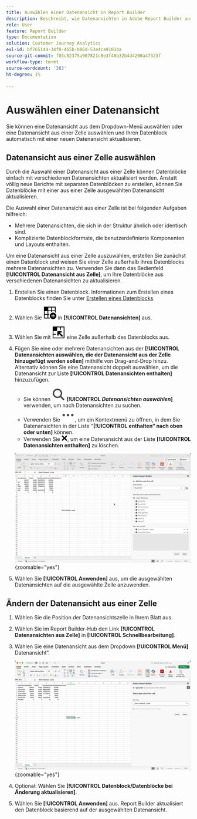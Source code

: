 ```yaml
---
title: Auswählen einer Datenansicht in Report Builder
description: Beschreibt, wie Datenansichten in Adobe Report Builder ausgewählt werden
role: User
feature: Report Builder
type: Documentation
solution: Customer Journey Analytics
exl-id: bf765144-34f8-465b-b06d-53e4ca91014a
source-git-commit: f03c82375a907821c8e3f40b32b4d4200a47323f
workflow-type: tm+mt
source-wordcount: '383'
ht-degree: 1%

---
```


# Auswählen einer Datenansicht

Sie können eine Datenansicht aus dem Dropdown-Menü auswählen oder eine Datenansicht aus einer Zelle auswählen und Ihren Datenblock automatisch mit einer neuen Datenansicht aktualisieren.

## Datenansicht aus einer Zelle auswählen

Durch die Auswahl einer Datenansicht aus einer Zelle können Datenblöcke einfach mit verschiedenen Datenansichten aktualisiert werden. Anstatt völlig neue Berichte mit separaten Datenblöcken zu erstellen, können Sie Datenblöcke mit einer aus einer Zelle ausgewählten Datenansicht aktualisieren.

Die Auswahl einer Datenansicht aus einer Zelle ist bei folgenden Aufgaben hilfreich:

* Mehrere Datenansichten, die sich in der Struktur ähnlich oder identisch sind.
* Komplizierte Datenblockformate, die benutzerdefinierte Komponenten und Layouts enthalten.

Um eine Datenansicht aus einer Zelle auszuwählen, erstellen Sie zunächst einen Datenblock und weisen Sie einer Zelle außerhalb Ihres Datenblocks mehrere Datenansichten zu. Verwenden Sie dann das Bedienfeld **[!UICONTROL Datenansicht aus Zelle]**, um Ihre Datenblöcke aus verschiedenen Datenansichten zu aktualisieren.

1. Erstellen Sie einen Datenblock. Informationen zum Erstellen eines Datenblocks finden Sie unter [Erstellen eines Datenblocks](/help/report-builder/create-a-data-block.md).

1. Wählen Sie ![DataViewSelector](/help/assets/icons/DataViewSelector.svg) in **[!UICONTROL Datenansichten]** aus.

1. Wählen Sie mit ![DataBlockSelector](/help/assets/icons/DataBlockSelector.svg) eine Zelle außerhalb des Datenblocks aus.

1. Fügen Sie eine oder mehrere Datenansichten aus der **[!UICONTROL Datenansichten auswählen, die der Datenansicht aus der Zelle hinzugefügt werden sollen]** mithilfe von Drag-and-Drop hinzu. Alternativ können Sie eine Datenansicht doppelt auswählen, um die Datenansicht zur Liste **[!UICONTROL Datenansichten enthalten]** hinzuzufügen.

   * Sie können ![Suche](/help/assets/icons/Search.svg) **[!UICONTROL _Datenansichten auswählen_]** verwenden, um nach Datenansichten zu suchen.
   * Verwenden Sie ![MehrKlein](/help/assets/icons/MoreSmall.svg), um ein Kontextmenü zu öffnen, in dem Sie Datenansichten in der Liste &quot;**[!UICONTROL enthalten“ nach oben oder unten]** können.
   * Verwenden Sie ![CrossSize](/help/assets/icons/CrossSize75.svg), um eine Datenansicht aus der Liste **[!UICONTROL Datenansichten enthalten]** zu löschen.

   ![Datenansicht aus einer Zelle auswählen](assets/dataviews-from-a-cell.png){zoomable="yes"}

1. Wählen Sie **[!UICONTROL Anwenden]** aus, um die ausgewählten Datenansichten auf die ausgewählte Zelle anzuwenden.


## Ändern der Datenansicht aus einer Zelle

1. Wählen Sie die Position der Datenansichtszelle in Ihrem Blatt aus.
1. Wählen Sie im Report Builder-Hub den Link **[!UICONTROL Datenansichten aus Zelle]** in **[!UICONTROL Schnellbearbeitung]**.
1. Wählen Sie eine Datenansicht aus dem Dropdown **[!UICONTROL Menü]** Datenansicht“.

   ![Datenansicht aus einer Zelle ändern](assets/change-data-view-from-cell.png){zoomable="yes"}
1. Optional: Wählen Sie **[!UICONTROL Datenblock/Datenblöcke bei Änderung aktualisieren]**.

1. Wählen Sie **[!UICONTROL Anwenden]** aus. Report Builder aktualisiert den Datenblock basierend auf der ausgewählten Datenansicht.
